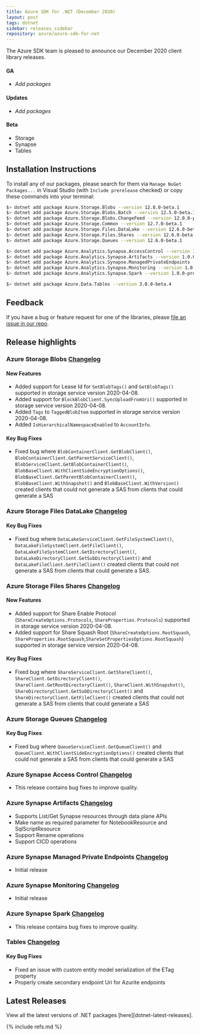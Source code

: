 ```yaml
---
title: Azure SDK for .NET (December 2020)
layout: post
tags: dotnet
sidebar: releases_sidebar
repository: azure/azure-sdk-for-net
---
```


The Azure SDK team is pleased to announce our December 2020 client library releases.

#### GA

- _Add packages_

#### Updates

- _Add packages_

#### Beta

- Storage
- Synapse
- Tables

## Installation Instructions

To install any of our packages, please search for them via `Manage NuGet Packages...` in Visual Studio (with `Include prerelease` checked) or copy these commands into your terminal:

```bash
$> dotnet add package Azure.Storage.Blobs --version 12.8.0-beta.1
$> dotnet add package Azure.Storage.Blobs.Batch --version 12.5.0-beta.1
$> dotnet add package Azure.Storage.Blobs.ChangeFeed --version 12.0.0-preview.7
$> dotnet add package Azure.Storage.Common --version 12.7.0-beta.1
$> dotnet add package Azure.Storage.Files.DataLake --version 12.6.0-beta.1
$> dotnet add package Azure.Storage.Files.Shares --version 12.6.0-beta.1
$> dotnet add package Azure.Storage.Queues --version 12.6.0-beta.1

$> dotnet add package Azure.Analytics.Synapse.AccessControl --version 1.0.0-preview.2
$> dotnet add package Azure.Analytics.Synapse.Artifacts --version 1.0.0-preview.4
$> dotnet add package Azure.Analytics.Synapse.ManagedPrivateEndpoints --version 1.0.0-beta.1
$> dotnet add package Azure.Analytics.Synapse.Monitoring --version 1.0.0-beta.1
$> dotnet add package Azure.Analytics.Synapse.Spark --version 1.0.0-preview.2

$> dotnet add package Azure.Data.Tables --version 3.0.0-beta.4
```

## Feedback

If you have a bug or feature request for one of the libraries, please [file an issue in our repo](https://github.com/Azure/azure-sdk-for-net/issues/new/choose).

## Release highlights

### Azure Storage Blobs [Changelog](https://github.com/Azure/azure-sdk-for-net/blob/main/sdk/storage/Azure.Storage.Blobs/CHANGELOG.md)

#### New Features
- Added support for Lease Id for `SetBlobTags()` and `GetBlobTags()` supported in storage service version 2020-04-08.
- Added support for `BlockBlobClient.SyncUploadFromUri()` supported in storage service version 2020-04-08.
- Added `Tags` to `TaggedBlobItem` supported in storage service version 2020-04-08.
- Added `IsHierarchicalNamespaceEnabled` to `AccountInfo`.

#### Key Bug Fixes
- Fixed bug where `BlobContainerClient.GetBlobClient()`, `BlobContainerClient.GetParentServiceClient()`, `BlobServiceClient.GetBlobContainerClient()`, `BlobBaseClient.WithClientSideEncryptionOptions()`, `BlobBaseClient.GetParentBlobContainerClient()`, `BlobBaseClient.WithSnapshot()` and `BlobBaseClient.WithVersion()` created clients that could not generate a SAS from clients that could generate a SAS

### Azure Storage Files DataLake [Changelog](https://github.com/Azure/azure-sdk-for-net/blob/main/sdk/storage/Azure.Storage.Files.DataLake/CHANGELOG.md)

#### Key Bug Fixes
- Fixed bug where `DataLakeServiceClient.GetFileSystemClient()`, `DataLakeFileSystemClient.GetFileClient()`, `DataLakeFileSystemClient.GetDirectoryClient()`,
`DataLakeDirectoryClient.GetSubDirectoryClient()` and `DataLakeFileClient.GetFileClient()` created clients that could not generate a SAS from clients that could generate a SAS.

### Azure Storage Files Shares [Changelog](https://github.com/Azure/azure-sdk-for-net/blob/main/sdk/storage/Azure.Storage.Files.Shares/CHANGELOG.md)

#### New Features
- Added support for Share Enable Protocol (`ShareCreateOptions.Protocols`, `ShareProperties.Protocols`) supported in storage service version 2020-04-08.
- Added support for Share Squash Root (`ShareCreateOptions.RootSquash`, `ShareProperties.RootSquash`,`ShareSetPropertiesOptions.RootSquash`) supported in storage service version 2020-04-08.

#### Key Bug Fixes
- Fixed bug where `ShareServiceClient.GetShareClient()`, `ShareClient.GetDirectoryClient()`, `ShareClient.GetRootDirectoryClient()`, `ShareClient.WithSnapshot()`, `ShareDirectoryClient.GetSubDirectoryClient()` and `ShareDirectoryClient.GetFileClient()` created clients that could not generate a SAS from clients that could generate a SAS

### Azure Storage Queues [Changelog](https://github.com/Azure/azure-sdk-for-net/blob/main/sdk/storage/Azure.Storage.Queues/CHANGELOG.md)

#### Key Bug Fixes
- Fixed bug where `QueueServiceClient.GetQueueClient()` and `QueueClient.WithClientSideEncryptionOptions()` created clients that could not generate a SAS from clients that could generate a SAS

### Azure Synapse Access Control [Changelog](https://github.com/Azure/azure-sdk-for-net/blob/main/sdk/synapse/Azure.Analytics.Synapse.AccessControl/CHANGELOG.md)

- This release contains bug fixes to improve quality.

### Azure Synapse Artifacts [Changelog](https://github.com/Azure/azure-sdk-for-net/blob/main/sdk/synapse/Azure.Analytics.Synapse.Artifacts/CHANGELOG.md)

- Supports List/Get Synapse resources through data plane APIs
- Make name as required parameter for NotebookResource and SqlScriptResource
- Support Rename operations
- Support CICD operations

### Azure Synapse Managed Private Endpoints [Changelog](https://github.com/Azure/azure-sdk-for-net/blob/main/sdk/synapse/Azure.Analytics.Synapse.ManagedPrivateEndpoints/CHANGELOG.md)

- Initial release

### Azure Synapse Monitoring [Changelog](htthttps://github.com/Azure/azure-sdk-for-net/blob/main/sdk/synapse/Azure.Analytics.Synapse.Monitoring/CHANGELOG.md)

- Initial release

### Azure Synapse Spark [Changelog](https://github.com/Azure/azure-sdk-for-net/blob/main/sdk/synapse/Azure.Analytics.Synapse.Spark/CHANGELOG.md)

- This release contains bug fixes to improve quality.


### Tables [Changelog](https://github.com/Azure/azure-sdk-for-net/blob/main/sdk/tables/Azure.Data.Tables/CHANGELOG.md)

#### Key Bug Fixes
- Fixed an issue with custom entity model serialization of the ETag property
- Properly create secondary endpoint Uri for Azurite endpoints

## Latest Releases
View all the latest versions of .NET packages [here][dotnet-latest-releases].

{% include refs.md %}